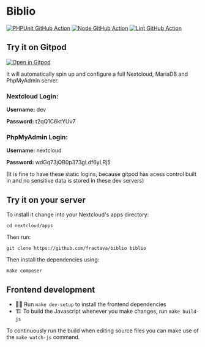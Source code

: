 # Biblio

[![PHPUnit GitHub Action](https://github.com/fractava/biblio/workflows/PHPUnit/badge.svg)](https://github.com/nextcloud/app-tutorial/actions?query=workflow%3APHPUnit)
[![Node GitHub Action](https://github.com/fractava/biblio/workflows/Node/badge.svg)](https://github.com/nextcloud/app-tutorial/actions?query=workflow%3ANode)
[![Lint GitHub Action](https://github.com/fractava/biblio/workflows/Lint/badge.svg)](https://github.com/nextcloud/app-tutorial/actions?query=workflow%3ALint)

## Try it on Gitpod
[![Open in Gitpod](https://gitpod.io/button/open-in-gitpod.svg)](https://gitpod.io/#https://github.com/fractava/biblio/)

It will automatically spin up and configure a full Nextcloud, MariaDB and PhpMyAdmin server.

### Nextcloud Login:
**Username:** dev

**Password:** t2qQ1C6ktYUv7

### PhpMyAdmin Login:
**Username:** nextcloud

**Password:** wdGq73jQB0p373gLdf6yLRj5

(It is fine to have these static logins, because gitpod has acess control built in and no sensitive data is stored in these dev servers)

## Try it on your server
To install it change into your Nextcloud's apps directory:

    cd nextcloud/apps

Then run:

    git clone https://github.com/fractava/biblio biblio

Then install the dependencies using:

    make composer

## Frontend development

- 👩‍💻 Run `make dev-setup` to install the frontend dependencies
- 🏗 To build the Javascript whenever you make changes, run `make build-js`

To continuously run the build when editing source files you can make use of the `make watch-js` command.
